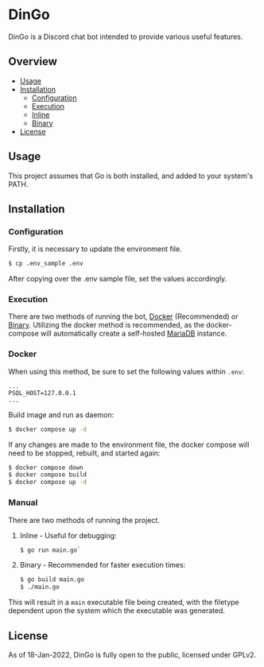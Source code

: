 # DinGo

DinGo is a Discord chat bot intended to provide various useful features.

## Overview

- [Usage](https://github.com/euvaz/dingo#usage)
- [Installation](https://github.com/euvaz/dingo#installation)
  - [Configuration](https://github.com/euvaz/dingo#configuration)
  - [Execution](https://github.com/euvaz/dingo#execution)
  - [Inline](https://github.com/euvaz/dingo#inline)
  - [Binary](https://github.com/euvaz/dingo#binary)
- [License](https://github.com/euvaz/dingo#license)

## Usage
This project assumes that Go is both installed, and added to your system's PATH.

## Installation

### Configuration

Firstly, it is necessary to update the environment file.

```sh
$ cp .env_sample .env
```

After copying over the .env sample file, set the values accordingly.

### Execution

There are two methods of running the bot, [Docker](https://https://github.com/euvaz/dingo#docker) (Recommended) or [Binary](https://github.com/euvaz/dingo#manual). Utilizing the docker method is recommended, as the docker-compose will automatically create a self-hosted [MariaDB](https://mariadb.org/) instance.

### Docker

When using this method, be sure to set the following values within `.env`:

```
...
PSQL_HOST=127.0.0.1
...
```

Build image and run as daemon:

```sh
$ docker compose up -d
```

If any changes are made to the environment file, the docker compose will need to be stopped, rebuilt, and started again:

```sh
$ docker compose down
$ docker compose build
$ docker compose up -d
```

### Manual

There are two methods of running the project.

1. Inline - Useful for debugging:

    ```sh
    $ go run main.go`
    ```

2. Binary - Recommended for faster execution times:

    ```sh
    $ go build main.go
    $ ./main.go
    ```

This will result in a `main` executable file being created, with the filetype dependent upon the system which the executable was generated.

## License

As of 18-Jan-2022, DinGo is fully open to the public, licensed under GPLv2.
